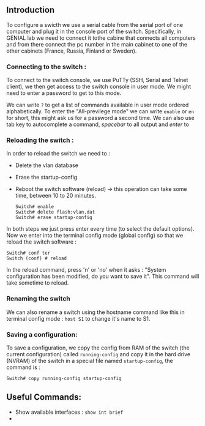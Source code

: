 ## Introduction

To configure a swicth we use a serial cable from the serial port of one computer and plug it in the console port of the switch. Specifically, in GENIAL lab we need to connect it tothe cabine that connects all computers and from there connect the pc number in the main cabinet to one of the other cabinets (France, Russia, Finland or Sweden).

### Connecting to the switch : 

To connect to the switch console, we use PuTTy (SSH, Serial and Telnet client), we then get access to the switch console in user mode. We might need to enter a password to get to this mode. 

We can write `?` to get a list of commands available in user mode ordered alphabetically. To enter the "All-previlege mode" we can write `enable` or `en` for short, this might ask us for a password a second time. We can also use tab key to autocomplete a command, *spacebar* to all output and *enter* to 

### Reloading the switch :

In order to reload the switch we need to :
- Delete the vlan database
- Erase the startup-config
- Reboot the switch software (reload) -> this operation can take some time, between 10 to 20 minutes.
  
  ```
  Switch# enable
  Switch# delete flash:vlan.dat
  Switch# erase startup-config
  ```
In both steps we just press enter every time (to select the default options). Now we enter into the terminal config mode (global config) so that we reload the switch software : 

``` 
Switch# conf ter
Switch (conf) # reload 
```
In the reload command, press 'n' or 'no' when it asks : "System configuration has been modified, do you want to save it". This command will take sometime to reload.

### Renaming the switch

We can also rename a switch using the hostname command like this in terminal config mode : `host S1` to change it's name to S1. 

### Saving a configuration:

To save a configuration, we copy the config from RAM of the switch (the current configuration) called `running-config` and copy it in the hard drive (NVRAM) of the switch in a special file named `startup-config`, the command is :

```
Switch# copy running-config startup-config
```


## Useful Commands:

- Show available interfaces : `show int brief` 
- 
